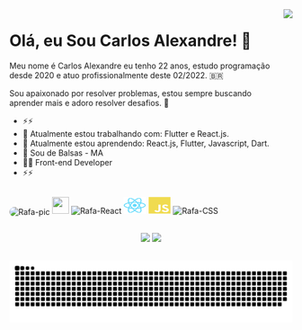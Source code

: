 <img  height="350" align="right" src="https://user-images.githubusercontent.com/63679873/195611501-4892c6df-e575-40b9-864d-bd27f9ffd875.png">

# Olá, eu Sou Carlos Alexandre! 👋
  
  Meu nome é Carlos Alexandre eu tenho 22 anos, estudo programação desde 2020 e atuo profissionalmente deste 02/2022. 🇧🇷 

Sou apaixonado por resolver problemas, estou sempre buscando aprender mais e adoro resolver desafios. 🚀
- ⚡⚡
- 🔭 Atualmente estou trabalhando com: Flutter e React.js.
- 🌱 Atualmente estou aprendendo: React.js, Flutter, Javascript, Dart.
- 📌 Sou de Balsas - MA
- 👨‍💻 Front-end Developer
- ⚡⚡

 ##
  
<div>
  
<img align="center" alt="Rafa-pic" height="250" style="border-radius:50px;" src="https://1.bp.blogspot.com/-IN3ZWFjHJhc/XgBnsA8OjqI/AAAAAAAAMDc/SS1oLFVCoeMMdF7wZmZpTvjUaV7w4EwWwCLcBGAsYHQ/s400/7%2BStatic%2BShock%2B%2528Super%2BChoque%2529%2Bhttpsnegro-geek-nerd.blogspot.com.gif"> 
<img aling="center" height="30" width="30" src="https://user-images.githubusercontent.com/63679873/192350698-2e06f54a-2bdc-4d2f-88f7-ec2e1846c2a2.svg">
<img align="" alt="Rafa-React" height="30" width="30" src="https://camo.githubusercontent.com/43f9c085821a7258745ceed4ecbcc68c3ffd996049c9d0a2a77c74dd1f5dc80b/68747470733a2f2f63646e2e6a7364656c6976722e6e65742f67682f64657669636f6e732f64657669636f6e2f69636f6e732f666c75747465722f666c75747465722d6f726967696e616c2e737667">
<img align="" alt="Rafa-React" height="30" width="40" src="https://raw.githubusercontent.com/devicons/devicon/master/icons/react/react-original.svg">
<img align="" alt="Rafa-Js" height="30" width="40" src="https://raw.githubusercontent.com/devicons/devicon/master/icons/javascript/javascript-plain.svg">
<img align="" alt="Rafa-CSS" height="30" width="40" src="https://cdn.jsdelivr.net/gh/devicons/devicon/icons/java/java-original.svg">
    
</div>

##

<div align="center">
  <img height="160em" src="https://github-readme-stats.vercel.app/api?username=devCarlosAlexandre&show_icons=true&theme=tokyonight&include_all_commits=true&count_private=true"/>
<img height="160em" src="https://github-readme-stats.vercel.app/api/top-langs/?username=devCarlosAlexandre&layout=compact&langs_count=7&theme=tokyonight"/>
</div>

##
<div align="center">
     
   ![Snake animation](https://github.com/devCarlosAlexandre/devCarlosAlexandre/blob/output/github-contribution-grid-snake.svg)
  
</div>
  

